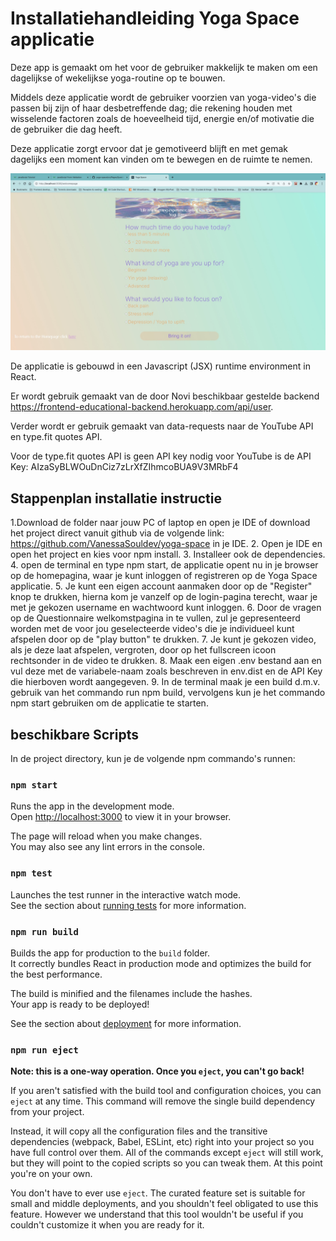 # Installatiehandleiding Yoga Space applicatie

Deze app is gemaakt om het voor de gebruiker makkelijk te maken om een dagelijkse of wekelijkse yoga-routine op te bouwen.

Middels deze applicatie wordt de gebruiker voorzien van yoga-video's die passen bij zijn of haar desbetreffende dag; die rekening houden met wisselende factoren zoals de hoeveelheid tijd, energie en/of motivatie die de gebruiker die dag heeft.

Deze applicatie zorgt ervoor dat je gemotiveerd blijft en met gemak dagelijks een moment kan vinden om te bewegen en de ruimte te nemen.

![Screenshot README.jpg](src%2FComponents%2Fassets%2Fimages%2FScreenshot%20README.jpg)

De applicatie is gebouwd in een Javascript (JSX) runtime environment in React.

Er wordt gebruik gemaakt van de door Novi beschikbaar gestelde backend https://frontend-educational-backend.herokuapp.com/api/user.

Verder wordt er gebruik gemaakt van data-requests naar de YouTube API en type.fit quotes API.

Voor de type.fit quotes API is geen API key nodig voor YouTube is de API Key: AIzaSyBLWOuDnCiz7zLrXfZIhmcoBUA9V3MRbF4

## Stappenplan installatie instructie

1.Download de folder naar jouw PC of laptop en open je IDE of download het project direct vanuit github via de volgende link: https://github.com/VanessaSouldev/yoga-space in je IDE.
2. Open je IDE en open het project en kies voor npm install.
3. Installeer ook de dependencies.
4. open de terminal en type npm start, de applicatie opent nu in je browser op de homepagina, waar je kunt inloggen of registreren op de Yoga Space applicatie.
5. Je kunt een eigen account aanmaken door op de "Register" knop te drukken, hierna kom je vanzelf op de login-pagina terecht, waar je met je gekozen username en wachtwoord kunt inloggen.
6. Door de vragen op de Questionnaire welkomstpagina in te vullen, zul je gepresenteerd worden met de voor jou geselecteerde video's die je individueel kunt afspelen door op de "play button" te drukken.
7. Je kunt je gekozen video, als je deze laat afspelen, vergroten, door op het fullscreen icoon rechtsonder in de video te drukken.
8. Maak een eigen .env bestand aan en vul deze met de variabele-naam zoals beschreven in env.dist en de API Key die hierboven wordt aangegeven. 
9. In de terminal maak je een build d.m.v. gebruik van het commando run npm build, vervolgens kun je het commando npm start gebruiken om de applicatie te starten.



## beschikbare Scripts

In de project directory, kun je de volgende npm commando's runnen:

### `npm start`

Runs the app in the development mode.\
Open [http://localhost:3000](http://localhost:3000) to view it in your browser.

The page will reload when you make changes.\
You may also see any lint errors in the console.

### `npm test`

Launches the test runner in the interactive watch mode.\
See the section about [running tests](https://facebook.github.io/create-react-app/docs/running-tests) for more information.

### `npm run build`

Builds the app for production to the `build` folder.\
It correctly bundles React in production mode and optimizes the build for the best performance.

The build is minified and the filenames include the hashes.\
Your app is ready to be deployed!

See the section about [deployment](https://facebook.github.io/create-react-app/docs/deployment) for more information.

### `npm run eject`

**Note: this is a one-way operation. Once you `eject`, you can't go back!**

If you aren't satisfied with the build tool and configuration choices, you can `eject` at any time. This command will remove the single build dependency from your project.

Instead, it will copy all the configuration files and the transitive dependencies (webpack, Babel, ESLint, etc) right into your project so you have full control over them. All of the commands except `eject` will still work, but they will point to the copied scripts so you can tweak them. At this point you're on your own.

You don't have to ever use `eject`. The curated feature set is suitable for small and middle deployments, and you shouldn't feel obligated to use this feature. However we understand that this tool wouldn't be useful if you couldn't customize it when you are ready for it.

